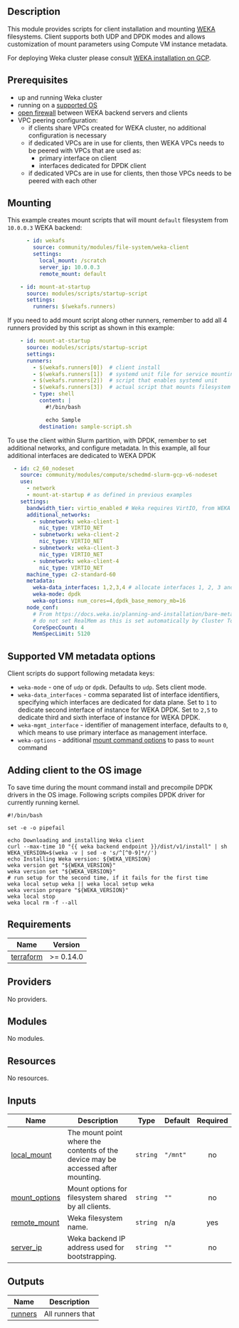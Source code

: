 ## Description

This module provides scripts for client installation and mounting [WEKA]
filesystems. Client supports both UDP and DPDK modes and allows customization of
mount parameters using Compute VM instance metadata.

For deploying Weka cluster please consult [WEKA installation on GCP].

[WEKA]: https://www.weka.io/
[WEKA installation on GCP]: https://docs.weka.io/planning-and-installation/weka-installation-on-gcp

## Prerequisites

* up and running Weka cluster
* running on a [supported OS](https://docs.weka.io/planning-and-installation/prerequisites-and-compatibility#operating-system)
* [open firewall](https://docs.weka.io/planning-and-installation/prerequisites-and-compatibility#required-ports)
  between WEKA backend servers and clients
* VPC peering configuration:
  * if clients share VPCs created for WEKA cluster, no additional configuration
    is necessary
  * if dedicated VPCs are in use for clients, then WEKA VPCs needs to be peered
    with VPCs that are used as:
    * primary interface on client
    * interfaces dedicated for DPDK client
  * if dedicated VPCs are in use for clients, then those VPCs needs to be peered
    with each other

## Mounting
This example creates mount scripts that will mount `default` filesystem from
`10.0.0.3` WEKA backend:

```yaml
      - id: wekafs
        source: community/modules/file-system/weka-client
        settings:
          local_mount: /scratch
          server_ip: 10.0.0.3
          remote_mount: default

    - id: mount-at-startup
      source: modules/scripts/startup-script
      settings:
        runners: $(wekafs.runners)
```

If you need to add mount script along other runners, remember to add all 4
runners provided by this script as shown in this example:

```yaml
    - id: mount-at-startup
      source: modules/scripts/startup-script
      settings:
      runners:
        - $(wekafs.runners[0])  # client install
        - $(wekafs.runners[1])  # systemd unit file for service mounting
        - $(wekafs.runners[2])  # script that enables systemd unit
        - $(wekafs.runners[3])  # actual script that mounts filesystem
        - type: shell
          content: |
            #!/bin/bash

            echo Sample
          destination: sample-script.sh
```

To use the client within Slurm partition, with DPDK, remember to set additional
networks, and configure metadata. In this example, all four additional interfaces
are dedicated to WEKA DPDK

```yaml
  - id: c2_60_nodeset
    source: community/modules/compute/schedmd-slurm-gcp-v6-nodeset
    use:
      - network
      - mount-at-startup # as defined in previous examples
    settings:
      bandwidth_tier: virtio_enabled # Weka requires VirtIO, from WEKA 4.4.1, DPDK is also supported on gVNIC
      additional_networks:
        - subnetwork: weka-client-1
          nic_type: VIRTIO_NET
        - subnetwork: weka-client-2
          nic_type: VIRTIO_NET
        - subnetwork: weka-client-3
          nic_type: VIRTIO_NET
        - subnetwork: weka-client-4
          nic_type: VIRTIO_NET
      machine_type: c2-standard-60
      metadata:
        weka-data_interfaces: 1,2,3,4 # allocate interfaces 1, 2, 3 and 4 to DPDK
        weka-mode: dpdk
        weka-options: num_cores=4,dpdk_base_memory_mb=16
      node_conf:
        # From https://docs.weka.io/planning-and-installation/bare-metal/planning-a-weka-system-installation
        # do not set RealMem as this is set automatically by Cluster Toolkit
        CoreSpecCount: 4
        MemSpecLimit: 5120
```

## Supported VM metadata options
Client scripts do support following metadata keys:
* `weka-mode` - one of `udp` or `dpdk`. Defaults to `udp`. Sets client mode.
* `weka-data_interfaces` - comma separated list of interface identifiers,
  specifying which interfaces are dedicated for data plane. Set to `1` to
  dedicate second interface of instance for WEKA DPDK. Set to `2,5` to dedicate
  third and sixth interface of instance for WEKA DPDK.
* `weka-mgmt_interface` - identifier of management interface, defaults to `0`,
  which means to use primary interface as management interface.
* `weka-options` - additional [mount command options](https://docs.weka.io/weka-filesystems-and-object-stores/mounting-filesystems#mount-command-options)
  to pass to `mount` command

## Adding client to the OS image
To save time during the mount command install and precompile DPDK drivers in the
OS image. Following scripts compiles DPDK driver for currently running kernel.

```shell
#!/bin/bash

set -e -o pipefail

echo Downloading and installing Weka client
curl --max-time 10 "{{ weka backend endpoint }}/dist/v1/install" | sh
WEKA_VERSION=$(weka -v | sed -e 's/^[^0-9]*//')
echo Installing Weka version: ${WEKA_VERSION}
weka version get "${WEKA_VERSION}"
weka version set "${WEKA_VERSION}"
# run setup for the second time, if it fails for the first time
weka local setup weka || weka local setup weka
weka version prepare "${WEKA_VERSION}"
weka local stop
weka local rm -f --all
```

<!-- BEGINNING OF PRE-COMMIT-TERRAFORM DOCS HOOK -->
## Requirements

| Name | Version |
|------|---------|
| <a name="requirement_terraform"></a> [terraform](#requirement\_terraform) | >= 0.14.0 |

## Providers

No providers.

## Modules

No modules.

## Resources

No resources.

## Inputs

| Name | Description | Type | Default | Required |
|------|-------------|------|---------|:--------:|
| <a name="input_local_mount"></a> [local\_mount](#input\_local\_mount) | The mount point where the contents of the device may be accessed after mounting. | `string` | `"/mnt"` | no |
| <a name="input_mount_options"></a> [mount\_options](#input\_mount\_options) | Mount options for filesystem shared by all clients. | `string` | `""` | no |
| <a name="input_remote_mount"></a> [remote\_mount](#input\_remote\_mount) | Weka filesystem name. | `string` | n/a | yes |
| <a name="input_server_ip"></a> [server\_ip](#input\_server\_ip) | Weka backend IP address used for bootstrapping. | `string` | `""` | no |

## Outputs

| Name | Description |
|------|-------------|
| <a name="output_runners"></a> [runners](#output\_runners) | All runners that |
<!-- END OF PRE-COMMIT-TERRAFORM DOCS HOOK -->

